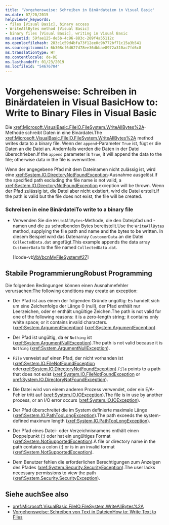 ```yaml
---
title: 'Vorgehensweise: Schreiben in Binärdateien in Visual Basic'
ms.date: 07/20/2015
helpviewer_keywords:
- files [Visual Basic], binary access
- WriteAllBytes method [Visual Basic]
- binary files [Visual Basic], writing in Visual Basic
ms.assetid: 59fae125-de5b-4c96-883c-209f4a55112c
ms.openlocfilehash: 283c1c59d4bfa73f12ee0c9b772bf71c15a3b541
ms.sourcegitcommit: 6b308cf6d627d78ee36dbbae8972a310ac7fd6c8
ms.translationtype: HT
ms.contentlocale: de-DE
ms.lasthandoff: 01/23/2019
ms.locfileid: "54676704"
---
```

# <a name="how-to-write-to-binary-files-in-visual-basic"></a><span data-ttu-id="274ae-102">Vorgehensweise: Schreiben in Binärdateien in Visual Basic</span><span class="sxs-lookup"><span data-stu-id="274ae-102">How to: Write to Binary Files in Visual Basic</span></span>
<span data-ttu-id="274ae-103">Die <xref:Microsoft.VisualBasic.FileIO.FileSystem.WriteAllBytes%2A>-Methode schreibt Daten in eine Binärdatei.</span><span class="sxs-lookup"><span data-stu-id="274ae-103">The <xref:Microsoft.VisualBasic.FileIO.FileSystem.WriteAllBytes%2A> method writes data to a binary file.</span></span> <span data-ttu-id="274ae-104">Wenn der `append`-Parameter `True` ist, fügt er die Daten an die Datei an. Andernfalls werden die Daten in der Datei überschrieben.</span><span class="sxs-lookup"><span data-stu-id="274ae-104">If the `append` parameter is `True`, it will append the data to the file; otherwise data in the file is overwritten.</span></span>  
  
 <span data-ttu-id="274ae-105">Wenn der angegebene Pfad mit dem Dateinamen nicht zulässig ist, wird eine <xref:System.IO.DirectoryNotFoundException>-Ausnahme ausgelöst.</span><span class="sxs-lookup"><span data-stu-id="274ae-105">If the specified path excluding the file name is not valid, a <xref:System.IO.DirectoryNotFoundException> exception will be thrown.</span></span> <span data-ttu-id="274ae-106">Wenn der Pfad zulässig ist, die Datei aber nicht existiert, wird die Datei erstellt.</span><span class="sxs-lookup"><span data-stu-id="274ae-106">If the path is valid but the file does not exist, the file will be created.</span></span>  
  
### <a name="to-write-to-a-binary-file"></a><span data-ttu-id="274ae-107">Schreiben in eine Binärdatei</span><span class="sxs-lookup"><span data-stu-id="274ae-107">To write to a binary file</span></span>  
  
-   <span data-ttu-id="274ae-108">Verwenden Sie die `WriteAllBytes`-Methode, die den Dateipfad und -namen und die zu schreibenden Bytes bereitstellt.</span><span class="sxs-lookup"><span data-stu-id="274ae-108">Use the `WriteAllBytes` method, supplying the file path and name and the bytes to be written.</span></span> <span data-ttu-id="274ae-109">In diesem Beispiel wird das Datenarray `CustomerData` an die Datei `CollectedData.dat` angefügt.</span><span class="sxs-lookup"><span data-stu-id="274ae-109">This example appends the data array `CustomerData` to the file named `CollectedData.dat`.</span></span>  
  
     [!code-vb[VbVbcnMyFileSystem#27](../../../../visual-basic/developing-apps/programming/drives-directories-files/codesnippet/VisualBasic/how-to-write-to-binary-files_1.vb)]  
  
## <a name="robust-programming"></a><span data-ttu-id="274ae-110">Stabile Programmierung</span><span class="sxs-lookup"><span data-stu-id="274ae-110">Robust Programming</span></span>  
 <span data-ttu-id="274ae-111">Die folgenden Bedingungen können einen Ausnahmefehler verursachen:</span><span class="sxs-lookup"><span data-stu-id="274ae-111">The following conditions may create an exception:</span></span>  
  
-   <span data-ttu-id="274ae-112">Der Pfad ist aus einem der folgenden Gründe ungültig: Es handelt sich um eine Zeichenfolge der Länge 0 (null), der Pfad enthält nur Leerzeichen, oder er enthält ungültige Zeichen.</span><span class="sxs-lookup"><span data-stu-id="274ae-112">The path is not valid for one of the following reasons: it is a zero-length string; it contains only white space; or it contains invalid characters.</span></span> <span data-ttu-id="274ae-113">(<xref:System.ArgumentException>).</span><span class="sxs-lookup"><span data-stu-id="274ae-113">(<xref:System.ArgumentException>).</span></span>  
  
-   <span data-ttu-id="274ae-114">Der Pfad ist ungültig, da er `Nothing` ist (<xref:System.ArgumentNullException>).</span><span class="sxs-lookup"><span data-stu-id="274ae-114">The path is not valid because it is `Nothing` (<xref:System.ArgumentNullException>).</span></span>  
  
-   <span data-ttu-id="274ae-115">`File` verweist auf einen Pfad, der nicht vorhanden ist (<xref:System.IO.FileNotFoundException> oder<xref:System.IO.DirectoryNotFoundException>).</span><span class="sxs-lookup"><span data-stu-id="274ae-115">`File` points to a path that does not exist (<xref:System.IO.FileNotFoundException> or <xref:System.IO.DirectoryNotFoundException>).</span></span>  
  
-   <span data-ttu-id="274ae-116">Die Datei wird von einem anderen Prozess verwendet, oder ein E/A-Fehler tritt auf (<xref:System.IO.IOException>).</span><span class="sxs-lookup"><span data-stu-id="274ae-116">The file is in use by another process, or an I/O error occurs (<xref:System.IO.IOException>).</span></span>  
  
-   <span data-ttu-id="274ae-117">Der Pfad überschreitet die im System definierte maximale Länge (<xref:System.IO.PathTooLongException>).</span><span class="sxs-lookup"><span data-stu-id="274ae-117">The path exceeds the system-defined maximum length (<xref:System.IO.PathTooLongException>).</span></span>  
  
-   <span data-ttu-id="274ae-118">Der Pfad eines Datei- oder Verzeichnisnamens enthält einen Doppelpunkt (:) oder hat ein ungültiges Format (<xref:System.NotSupportedException>).</span><span class="sxs-lookup"><span data-stu-id="274ae-118">A file or directory name in the path contains a colon (:) or is in an invalid format (<xref:System.NotSupportedException>).</span></span>  
  
-   <span data-ttu-id="274ae-119">Dem Benutzer fehlen die erforderlichen Berechtigungen zum Anzeigen des Pfades (<xref:System.Security.SecurityException>).</span><span class="sxs-lookup"><span data-stu-id="274ae-119">The user lacks necessary permissions to view the path (<xref:System.Security.SecurityException>).</span></span>  
  
## <a name="see-also"></a><span data-ttu-id="274ae-120">Siehe auch</span><span class="sxs-lookup"><span data-stu-id="274ae-120">See also</span></span>
- <xref:Microsoft.VisualBasic.FileIO.FileSystem.WriteAllBytes%2A>
- [<span data-ttu-id="274ae-121">Vorgehensweise: Schreiben von Text in Dateien</span><span class="sxs-lookup"><span data-stu-id="274ae-121">How to: Write Text to Files</span></span>](../../../../visual-basic/developing-apps/programming/drives-directories-files/how-to-write-text-to-files.md)
